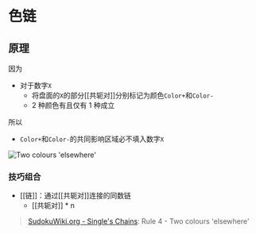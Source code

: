 # 色链

<!-- START doctoc generated TOC please keep comment here to allow auto update -->
<!-- DON'T EDIT THIS SECTION, INSTEAD RE-RUN doctoc TO UPDATE -->

<!-- END doctoc generated TOC please keep comment here to allow auto update -->

## 原理

因为
- 对于数字`X`
	- 将盘面的`X`的部分[[共轭对]]分别标记为颜色`Color+`和`Color-`
	- 2 种颜色有且仅有 1 种成立

所以
- `Color+`和`Color-`的共同影响区域必不填入数字`X`

![Two colours 'elsewhere'](https://www.sudokuwiki.org/PuzImages/SC_Rule4a.png)

###  技巧组合

- [[链]]：通过[[共轭对]]连接的同数链
	- [[共轭对]] * n

> [SudokuWiki.org - Single's Chains](https://www.sudokuwiki.org/Singles_Chains): Rule 4 - Two colours 'elsewhere'
